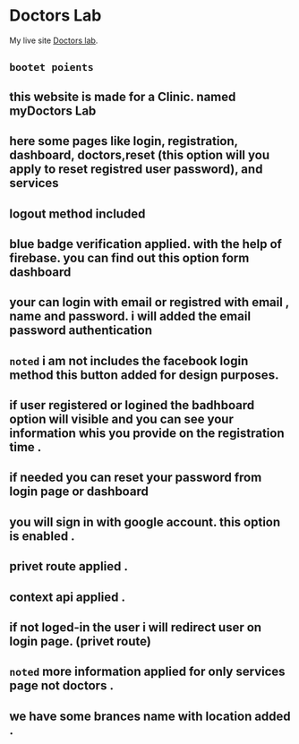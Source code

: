 # Doctors Lab

My live site [Doctors lab](https://programming-squad.web.app/).

## `bootet poients`

## this website is made for a Clinic. named myDoctors Lab

## here some pages like login, registration, dashboard, doctors,reset (this option will you apply to reset registred user password), and services

## logout method included

## blue badge verification applied. with the help of firebase. you can find out this option form dashboard

## your can login with email or registred with email , name and password. i will added the email password authentication

## `noted` i am not includes the facebook login method this button added for design purposes.

## if user registered or logined the badhboard option will visible and you can see your information whis you provide on the registration time .

## if needed you can reset your password from login page or dashboard

## you will sign in with google account. this option is enabled .

## privet route applied .

## context api applied .

## if not loged-in the user i will redirect user on login page. (privet route)

## `noted` more information applied for only services page not doctors .

## we have some brances name with location added .
